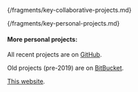 {/fragments/key-collaborative-projects.md}

{/fragments/key-personal-projects.md}

#### More personal projects:

All recent projects are on [GitHub](https://github.com/jakobeha).

Old projects (pre-2019) are on [BitBucket](https://bitbucket.org/jakobeha).

[This
website](https://github.com/Jakobeha/jakobeha.github.io).
